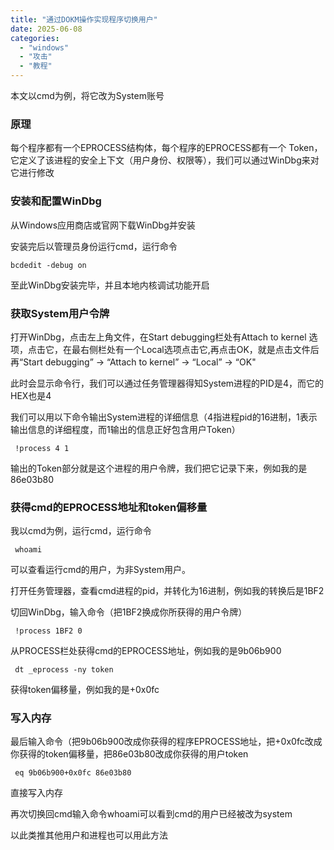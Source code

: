 ```yaml
---
title: "通过DOKM操作实现程序切换用户"
date: 2025-06-08
categories: 
  - "windows"
  - "攻击"
  - "教程"
---
```


本文以cmd为例，将它改为System账号

### 原理

每个程序都有一个EPROCESS结构体，每个程序的EPROCESS都有一个 Token，它定义了该进程的安全上下文（用户身份、权限等），我们可以通过WinDbg来对它进行修改

### 安装和配置WinDbg

从Windows应用商店或官网下载WinDbg并安装

安装完后以管理员身份运行cmd，运行命令

```
bcdedit -debug on
```

至此WinDbg安装完毕，并且本地内核调试功能开启

### 获取System用户令牌

打开WinDbg，点击左上角文件，在Start debugging栏处有Attach to kernel 选项，点击它，在最右侧栏处有一个Local选项点击它,再点击OK，就是点击文件后再“Start debugging” → “Attach to kernel” → “Local” → “OK"

此时会显示命令行，我们可以通过任务管理器得知System进程的PID是4，而它的HEX也是4

我们可以用以下命令输出System进程的详细信息（4指进程pid的16进制，1表示输出信息的详细程度，而1输出的信息正好包含用户Token）

```
 !process 4 1
```

输出的Token部分就是这个进程的用户令牌，我们把它记录下来，例如我的是86e03b80

### 获得cmd的EPROCESS地址和token偏移量

我以cmd为例，运行cmd，运行命令

```
 whoami
```

可以查看运行cmd的用户，为非System用户。

打开任务管理器，查看cmd进程的pid，并转化为16进制，例如我的转换后是1BF2

切回WinDbg，输入命令（把1BF2换成你所获得的用户令牌）

```
 !process 1BF2 0
```

从PROCESS栏处获得cmd的EPROCESS地址，例如我的是9b06b900

```
 dt _eprocess -ny token
```

获得token偏移量，例如我的是+0x0fc

### 写入内存

最后输入命令（把9b06b900改成你获得的程序EPROCESS地址，把+0x0fc改成你获得的token偏移量，把86e03b80改成你获得的用户token

```
 eq 9b06b900+0x0fc 86e03b80
```

直接写入内存

再次切换回cmd输入命令whoami可以看到cmd的用户已经被改为system

以此类推其他用户和进程也可以用此方法
